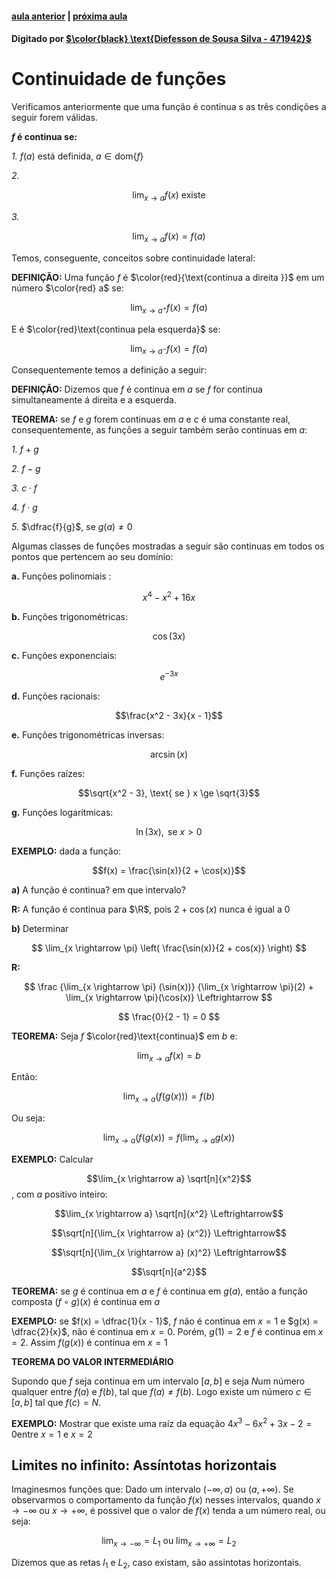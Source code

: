 ﻿#### [aula anterior](./17-09-19-definicao-precisa-de-limite.html) | [próxima aula](./23-09-19-assintotas-verticais-e-horizontais.html)

#### Digitado por [$\color{black} \text{Diefesson de Sousa Silva - 471942}$](mailto://diefesson.so@gmail.com)

# Continuidade de funções
	
Verificamos anteriormente que uma função é continua s as três condições a seguir forem válidas.

**$f$ é continua se:**

*1.* $f(a)$ está definida, $a \in \text{dom}\{f\}$

*2.*

$$\lim_{x \rightarrow a} f(x) \text{ existe}$$

*3.* 

$$\lim_{x \rightarrow a} f(x) = f(a)$$

Temos, conseguente, conceitos sobre continuidade lateral:

**DEFINIÇÃO:** Uma função $f$ é $\color{red}{\text{continua a direita }}$ em um número $\color{red} a$ se:

$$\lim_{x \rightarrow a^+} f(x) = f(a)$$

E é $\color{red}\text{continua pela esquerda}$ se:

$$\lim_{x \rightarrow a^-} f(x) = f(a)$$

Consequentemente temos a definição a seguir:

**DEFINIÇÃO:** Dizemos que $f$ é continua em $a$ se $f$ for continua simultaneamente á direita e a esquerda.

**TEOREMA:** se $f$ e $g$ forem continuas em $a$ e $c$ é uma constante real, consequentemente, as funções a seguir também serão continuas em $a$:

*1.* $f + g$

*2.* $f - g$

*3.* $c \cdot f$

*4.* $f \cdot g$

*5.* $\dfrac{f}{g}$, se $g(a) \ne 0$

Algumas classes de funções mostradas a seguir são continuas em todos os pontos que pertencem ao seu domínio:

**a.** Funções polinomiais :

$$x^4 - x^2 + 16x$$

**b.** Funções trigonométricas:

$$\cos(3x)$$

**c.** Funções exponenciais:

$$e^{-3x}$$

**d.** Funções racionais:

$$\frac{x^2 - 3x}{x - 1}$$

**e.** Funções trigonométricas inversas:

$$\arcsin(x)$$

**f.** Funções raízes:

$$\sqrt{x^2 - 3}, \text{ se } x \ge \sqrt{3}$$

**g.** Funções logarítmicas:

$$\ln(3x), \text{ se } x > 0$$

**EXEMPLO:** dada a função:

$$f(x) = \frac{\sin(x)}{2 + \cos(x)}$$

**a)** A função é continua? em que intervalo?

**R:** A função é continua para $\R$, pois $2 + \cos(x)$ nunca é igual a 0

**b)** Determinar

$$
\lim_{x \rightarrow \pi} \left(
\frac{\sin(x)}{2 + cos(x)}
\right)
$$

**R:**

$$
\frac
{\lim_{x \rightarrow \pi} (\sin(x))}
{\lim_{x \rightarrow \pi}(2) + \lim_{x \rightarrow \pi}(\cos(x)}
\Leftrightarrow
$$

$$
\frac{0}{2 - 1} = 0
$$

**TEOREMA:** Seja $f$ $\color{red}\text{continua}$ em $b$ e:

$$\lim_{x \rightarrow a} f(x) = b$$

Então:

$$
\lim_{x \rightarrow a}(f(g(x))) = f(b)
$$

Ou seja:

$$
\lim_{x \rightarrow a}(f(g(x)) = f(\lim_{x \rightarrow a}g(x))
$$

**EXEMPLO:** Calcular

$$\lim_{x \rightarrow a} \sqrt[n]{x^2}$$, com $a$ positivo inteiro:

$$\lim_{x \rightarrow a} \sqrt[n]{x^2} \Leftrightarrow$$

$$\sqrt[n]{\lim_{x \rightarrow a} (x^2)} \Leftrightarrow$$

$$\sqrt[n]{\lim_{x \rightarrow a} (x)^2} \Leftrightarrow$$

$$\sqrt[n]{a^2}$$

**TEOREMA:** se $g$ é continua em $a$ e $f$ é continua em $g(a)$, então a função composta $(f \circ g)(x)$ é continua em $a$

**EXEMPLO:** se $f(x) = \dfrac{1}{x - 1}$, $f$ não é continua em $x = 1$ e $g(x) = \dfrac{2}{x}$, não é continua em $x = 0$. Porém, $g(1) = 2$ e $f$ é continua em $x = 2$. Assim $f(g(x))$ é continua em $x = 1$

**TEOREMA DO VALOR INTERMEDIÁRIO**

Supondo que $f$ seja continua em um intervalo $[a, b]$ e seja $N$um número qualquer entre $f(a)$ e $f(b)$, tal que $f(a) \ne f(b)$. Logo existe um número $c \in [a, b]$ tal que $f(c) = N$.

**EXEMPLO:** Mostrar que existe uma raíz da equação $4x^3 - 6x^2 + 3x - 2 = 0$entre $x = 1$ e $x = 2$

## Limites no infinito: Assíntotas horizontais

Imaginesmos funções que: Dado um intervalo $(-\infty, a)$ ou $(a, +\infty)$. Se observarmos o comportamento da função $f(x)$ nesses intervalos, quando $x \rightarrow -\infty$ ou $x \rightarrow +\infty$, é possivel que o valor de $f(x)$ tenda a um número real, ou seja:

$$
\lim_{x \rightarrow -\infty} = L_1
\text{ ou }
\lim_{x \rightarrow +\infty} = L_2
$$

Dizemos que as retas $l_1$ e $L_2$, caso existam, são assintotas horizontais.


